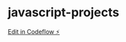 # javascript-projects

[Edit in Codeflow ⚡️](https://stackblitz.com/~/github.com/MitvaVirvadiya/javascript-projects)